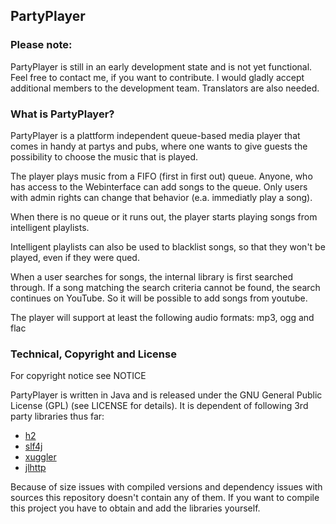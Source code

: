 PartyPlayer
-----------

### Please note: ###

PartyPlayer is still in an early development state and is not yet
functional. Feel free to contact me, if you want to contribute. I would
gladly accept additional members to the development team. Translators are
also needed.

### What is PartyPlayer? ###

PartyPlayer is a plattform independent queue-based media player that comes
in handy at partys and pubs, where one wants to give guests the possibility
to choose the music that is played.

The player plays music from a FIFO (first in first out) queue. Anyone, who
has access to the Webinterface can add songs to the queue. Only users with
admin rights can change that behavior (e.a. immediatly play a song).

When there is no queue or it runs out, the player starts playing songs from
intelligent playlists.

Intelligent playlists can also be used to blacklist songs, so that they won't
be played, even if they were qued.

When a user searches for songs, the internal library is first searched through.
If a song matching the search criteria cannot be found, the search continues
on YouTube. So it will be possible to add songs from youtube.

The player will support at least the following audio formats:
mp3, ogg and flac

### Technical, Copyright and License ###

For copyright notice see NOTICE

PartyPlayer is written in Java and is released under the GNU General Public License (GPL) (see LICENSE for details). It is dependent of following 3rd party libraries thus far:

-   [h2](http://www.h2database.com/html/main.html)
-   [slf4j](http://www.slf4j.org)
-   [xuggler](http://www.xuggle.com/xuggler/)
-   [jlhttp](http://www.freeutils.net/source/jlhttp/)

Because of size issues with compiled versions and dependency issues with sources
this repository doesn't contain any of them. If you want to compile this project
you have to obtain and add the libraries yourself.
